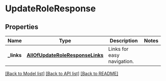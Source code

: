 # UpdateRoleResponse

## Properties
Name | Type | Description | Notes
------------ | ------------- | ------------- | -------------
**_links** | [**AllOfUpdateRoleResponseLinks**](AllOfUpdateRoleResponseLinks.md) | Links for easy navigation. | 

[[Back to Model list]](../../README.md#documentation-for-models) [[Back to API list]](../../README.md#documentation-for-api-endpoints) [[Back to README]](../../README.md)

